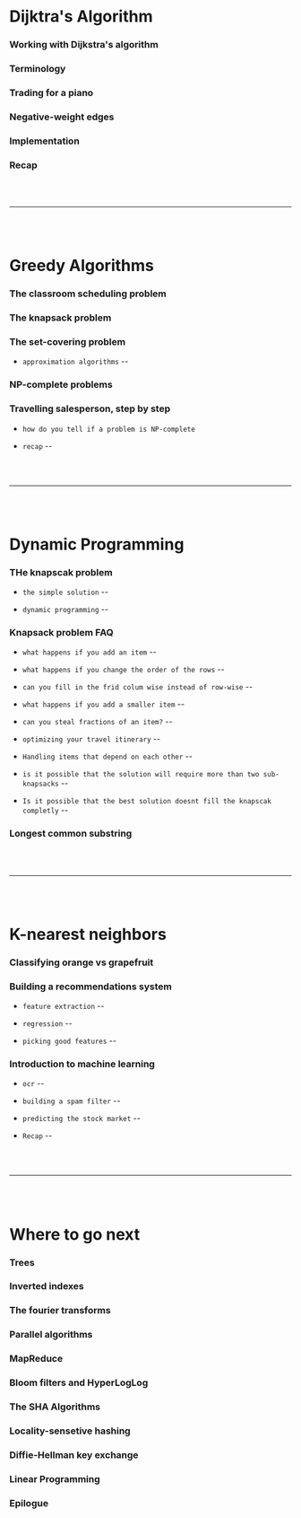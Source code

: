 # Dijktra's Algorithm

### Working with Dijkstra's algorithm

### Terminology

### Trading for a piano

### Negative-weight edges

### Implementation

### Recap

<br>
<br>

---

<Br>
<br>
  
# Greedy Algorithms

### The classroom scheduling problem

### The knapsack problem

### The set-covering problem

- `approximation algorithms` --

### NP-complete problems

### Travelling salesperson, step by step

- `how do you tell if a problem is NP-complete` 

- `recap` --

<br>
<br>

---

<Br>
<Br>
  
# Dynamic Programming

### THe knapscak problem

- `the simple solution` --

- `dynamic programming` --

### Knapsack problem FAQ

- `what happens if you add an item` --

- `what happens if you change the order of the rows` --

- `can you fill in the frid colum wise instead of row-wise` --

- `what happens if you add a smaller item` -- 

- `can you steal fractions of an item?` --

- `optimizing your travel itinerary` --

- `Handling items that depend on each other` --

- `is it possible that the solution will require more than two sub-knapsacks` --

- `Is it possible that the best solution doesnt fill the knapscak completly` --

### Longest common substring

<br>
<br>

---

<br>
<Br>
  
# K-nearest neighbors

### Classifying orange vs grapefruit

### Building a recommendations system

- `feature extraction` --

- `regression` --

- `picking good features` --

### Introduction to machine learning

- `ocr` --

- `building a spam filter` --

- `predicting the stock market` --

- `Recap` --

<br>
<br>

---

<Br>
<br>
  
# Where to go next

### Trees

### Inverted indexes

### The fourier transforms

### Parallel algorithms

### MapReduce

### Bloom filters and HyperLogLog

### The SHA Algorithms

### Locality-sensetive hashing

### Diffie-Hellman key exchange

### Linear Programming 

### Epilogue

